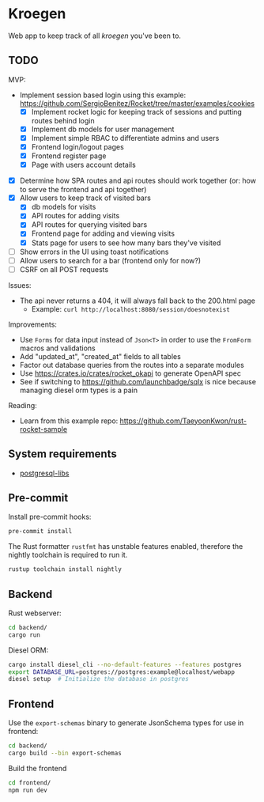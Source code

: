 # Kroegen
Web app to keep track of all _kroegen_ you've been to.

## TODO

MVP:
- Implement session based login using this example: https://github.com/SergioBenitez/Rocket/tree/master/examples/cookies
  - [x] Implement rocket logic for keeping track of sessions and putting routes behind login
  - [x] Implement db models for user management
  - [x] Implement simple RBAC to differentiate admins and users
  - [x] Frontend login/logout pages
  - [x] Frontend register page
  - [x] Page with users account details
- [x] Determine how SPA routes and api routes should work together (or: how to serve the frontend and api together)
- [x] Allow users to keep track of visited bars
  - [x] db models for visits
  - [x] API routes for adding visits
  - [x] API routes for querying visited bars
  - [x] Frontend page for adding and viewing visits
  - [x] Stats page for users to see how many bars they've visited
- [ ] Show errors in the UI using toast notifications
- [ ] Allow users to search for a bar (frontend only for now?)
- [ ] CSRF on all POST requests

Issues:
- The api never returns a 404, it will always fall back to the 200.html page
  - Example: `curl http://localhost:8080/session/doesnotexist`

Improvements:
- Use `Forms` for data input instead of `Json<T>` in order to use the `FromForm` macros and validations
- Add "updated_at", "created_at" fields to all tables
- Factor out database queries from the routes into a separate modules
- Use https://crates.io/crates/rocket_okapi to generate OpenAPI spec
- See if switching to https://github.com/launchbadge/sqlx is nice because managing diesel orm types is a pain

Reading:
- Learn from this example repo: https://github.com/TaeyoonKwon/rust-rocket-sample

## System requirements

- [postgresql-libs](https://archlinux.org/packages/extra/x86_64/postgresql-libs/)

## Pre-commit
Install pre-commit hooks:
```bash
pre-commit install
```

The Rust formatter `rustfmt` has unstable features enabled, therefore the nightly toolchain is required to run it.
```bash
rustup toolchain install nightly
```

## Backend

Rust webserver:
```bash
cd backend/
cargo run
```

Diesel ORM:
```bash
cargo install diesel_cli --no-default-features --features postgres
export DATABASE_URL=postgres://postgres:example@localhost/webapp
diesel setup  # Initialize the database in postgres
```


## Frontend

Use the `export-schemas` binary to generate JsonSchema types for use in frontend:
```bash
cd backend/
cargo build --bin export-schemas
```

Build the frontend
```bash
cd frontend/
npm run dev
```
